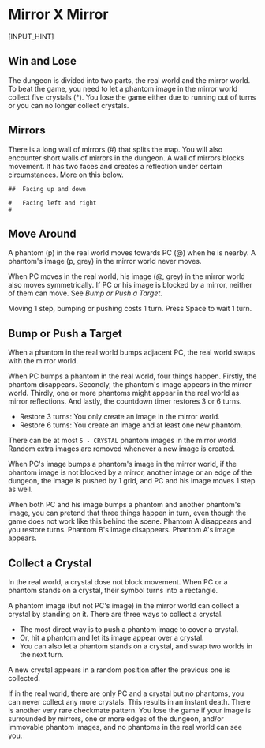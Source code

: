 # Mirror X Mirror

[INPUT_HINT]

## Win and Lose

The dungeon is divided into two parts, the real world and the mirror world. To beat the game, you need to let a phantom image in the mirror world collect five crystals (*). You lose the game either due to running out of turns or you can no longer collect crystals.

## Mirrors

There is a long wall of mirrors (#) that splits the map. You will also encounter short walls of mirrors in the dungeon. A wall of mirrors blocks movement. It has two faces and creates a reflection under certain circumstances. More on this below.

    ##  Facing up and down

    #   Facing left and right
    #

## Move Around

A phantom (p) in the real world moves towards PC (@) when he is nearby. A phantom's image (p, grey) in the mirror world never moves.

When PC moves in the real world, his image (@, grey) in the mirror world also moves symmetrically. If PC or his image is blocked by a mirror, neither of them can move. See *Bump or Push a Target*.

Moving 1 step, bumping or pushing costs 1 turn. Press Space to wait 1 turn.

## Bump or Push a Target

When a phantom in the real world bumps adjacent PC, the real world swaps with the mirror world.

When PC bumps a phantom in the real world, four things happen. Firstly, the phantom disappears. Secondly, the phantom's image appears in the mirror world. Thirdly, one or more phantoms might appear in the real world as mirror reflections. And lastly, the countdown timer restores 3 or 6 turns.

* Restore 3 turns: You only create an image in the mirror world.
* Restore 6 turns: You create an image and at least one new phantom.

There can be at most `5 - CRYSTAL` phantom images in the mirror world. Random extra images are removed whenever a new image is created.

When PC's image bumps a phantom's image in the mirror world, if the phantom image is not blocked by a mirror, another image or an edge of the dungeon, the image is pushed by 1 grid, and PC and his image moves 1 step as well.

When both PC and his image bumps a phantom and another phantom's image, you can pretend that three things happen in turn, even though the game does not work like this behind the scene. Phantom A disappears and you restore turns. Phantom B's image disappears. Phantom A's image appears.

## Collect a Crystal

In the real world, a crystal dose not block movement. When PC or a phantom stands on a crystal, their symbol turns into a rectangle.

A phantom image (but not PC's image) in the mirror world can collect a crystal by standing on it. There are three ways to collect a crystal.

* The most direct way is to push a phantom image to cover a crystal.
* Or, hit a phantom and let its image appear over a crystal.
* You can also let a phantom stands on a crystal, and swap two worlds in the next turn.

A new crystal appears in a random position after the previous one is collected.

If in the real world, there are only PC and a crystal but no phantoms, you can never collect any more crystals. This results in an instant death. There is another very rare checkmate pattern. You lose the game if your image is surrounded by mirrors, one or more edges of the dungeon, and/or immovable phantom images, and no phantoms in the real world can see you.
